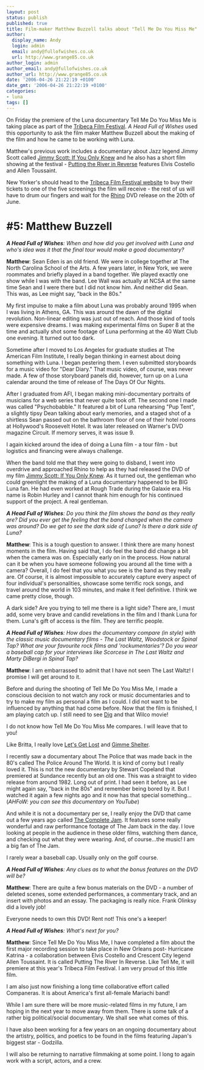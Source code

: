 ```yaml
---
layout: post
status: publish
published: true
title: Film-maker Matthew Buzzell talks about "Tell Me Do You Miss Me"
author:
  display_name: Andy
  login: admin
  email: andy@fullofwishes.co.uk
  url: http://www.grange85.co.uk
author_login: admin
author_email: andy@fullofwishes.co.uk
author_url: http://www.grange85.co.uk
date: '2006-04-26 21:22:19 +0100'
date_gmt: '2006-04-26 21:22:19 +0100'
categories:
- luna
tags: []
---
```

<div align="center"></div>
<p>On Friday the premiere of the Luna documentary <span class="removed_link" title="http://www.tribecafilmfestival.org/tixSYS/2006/filmguide/eventnote.php?EventNumber=2175">Tell Me Do You Miss Me</span> is taking place as part of the <a href="http://www.tribecafilmfestival.org">Tribeca Film Festival</a>. <em>A Head Full of Wishes</em> used this opportunity to ask the film maker Matthew Buzzell about the making of the film and how he came to be working with Luna.</p>
<p>Matthew's previous work includes a documentary about Jazz legend Jimmy Scott called <a href="http://www.amazon.com/exec/obidos/ASIN/B0006JMLL6/aheadfullofwi-20">Jimmy Scott: If You Only Knew</a> and he also has a short film showing at the festival - <a href="http://www.amazon.com/exec/obidos/ASIN/B000FBH476/aheadfullofwi-20">Putting the River in Reverse</a> features Elvis Costello and Allen Toussaint.</p>
<p>New Yorker's should head to the <a href="http://www.tribecafilmfestival.org">Tribeca Film Festival website</a> to buy their tickets to one of the five screenings the film will receive - the rest of us will have to drum our fingers and wait for the <a href="http://www.rhino.com">Rhino</a> DVD release on the 20th of June.</p>
<h1>#5: Matthew Buzzell</h1>
<p><em><strong>A Head Full of Wishes</strong>: When and how did you get involved with Luna and who's idea was it that the final tour would make a good documentary?</em></p>
<p><strong>Matthew</strong>: Sean Eden is an old friend.  We were in college together at The North Carolina School of the Arts. A few years later, in New York, we were roommates and briefly played in a band together.  We played exactly one show while I was with the band.  Lee Wall was actually at NCSA at the same time Sean and I were there but I did not know him.  And neither did Sean.  This was, as Lee might say, "back in the 80s."</p>
<p>My first impulse to make a film about Luna was probably around 1995 when I was living in Athens, GA.  This was around the dawn of the digital revolution.  Non-linear editing was just out of reach.  And those kind of tools were expensive dreams.  I was making experimental films on Super 8 at the time and actually shot some footage of Luna performing at the 40 Watt Club one evening.  It turned out too dark.</p>
<p>Sometime after I moved to Los Angeles for graduate studies at The American Film Institute, I really began thinking in earnest about doing something with Luna.  I began pestering them.  I even submitted storyboards for a music  video for "Dear Diary."  That music video, of course, was never made.  A few of those storyboard panels did, however, turn up on a Luna calendar around the time of release of The Days Of Our Nights.</p>
<p>After I graduated from AFI, I began making mini-documentary portraits of musicians for a web series that never quite took off.  The second one I made was called "Psychobabble."  It featured a bit of Luna rehearsing "Pup Tent", a slightly tipsy Dean talking about early memories, and a staged shot of a shirtless Sean passed out on the bathroom floor of one of their hotel rooms at Hollywood's Roosevelt Hotel.  It was later released on Warner's DVD magazine Circuit.  If memory serves, it was issue 9.</p>
<p>I again kicked around the idea of doing a Luna film - a tour film - but logistics and financing were always challenge.</p>
<p>When the band told me that they were going to disband, I went into overdrive and approached Rhino to help as they had released the DVD of my film <a href="http://www.amazon.com/exec/obidos/ASIN/B0006JMLL6/aheadfullofwi-20">Jimmy Scott: If You Only Knew</a>.  As it turned out, the gentleman who could greenlight the making of a Luna documentary happened to be BIG Luna fan.  He had even worked at Rough Trade during the Galaxie era.  His name is Robin Hurley and I cannot thank him enough for his continued support of the project. A real gentleman.</p>
<p><em><strong>A Head Full of Wishes</strong>: Do you think the film shows the band as they really are? Did you ever get the feeling that the band changed when the camera was around? Do we get to see the dark side of Luna? Is there a dark side of Luna?</em></p>
<p><strong>Matthew</strong>: This is a tough question to answer.  I think there are many honest moments in the film.  Having said that, I do feel the band did change a bit when the camera was on.  Especially early on in the process.  How natural can it be when you have someone following you around all the time with a camera? Overall, I do feel that you what you see is the band as they really are.  Of course, it is almost impossible to accurately capture every aspect of four individual's personalities, showcase some terrific rock songs, and travel around the world in 103 minutes, and make it feel definitive.  I think we came pretty close, though.</p>
<p>A dark side?  Are you trying to tell me there is a light side? There are, I must add, some very brave and candid revelations in the film and I thank Luna for them. Luna's gift of access is the film. They are terrific people.</p>
<p><em><strong>A Head Full of Wishes</strong>: How does the documentary compare (in style) with the classic music documentary films - The Last Waltz, Woodstock or Spinal Tap? What are your favourite rock films and 'rockumentaries'? Do you wear a baseball cap for your interviews like Scorcese in The Last Waltz and Marty DiBergi in Spinal Tap?</em></p>
<p><strong>Matthew</strong>: I am embarrassed to admit that I have not seen The Last Waltz!  I promise I will get around to it.</p>
<p>Before and during the shooting of Tell Me Do You Miss Me, I made a conscious decision to not watch any rock or music documentaries and to try to make my film as personal a film as I could.  I did not want to be influenced by anything that had come before.  Now that the film is finished, I am playing catch up.  I still need to see <a href="http://www.amazon.com/exec/obidos/ASIN/B0007IO740/aheadfullofwi-20">Dig</a> and that Wilco movie!</p>
<p>I do not know how Tell Me Do You Miss Me compares.  I will leave that to you!</p>
<p>Like Britta, I really love <a href="http://en.wikipedia.org/wiki/Let%27s_Get_Lost_%28film%29">Let's Get Lost</a> and <a href="http://www.amazon.com/exec/obidos/ASIN/B00004YZFR/aheadfullofwi-20">Gimme Shelter</a>.</p>
<p>I recently saw a documentary about The Police that was made back in the 80's called The Police Around The World.  It is kind of corny but I really loved it.  This is not the new documentary by Stewart Copeland that premiered at Sundance recently but an old one.  This was a straight to video release from around 1982. Long out of print. I had seen it before, as Lee might again say, "back in the 80s" and remember being bored by it. But I watched it again a few nights ago and it now has that special something...(<em>AHFoW: you can see <span class="removed_link" title="http://www.youtube.com/watch?v=JRQRlHXVTCU">this documentary on YouTube</span></em>)</p>
<p>And while it is not a documentary per se, I really enjoy the DVD that came out a few years ago called <a href="http://www.amazon.com/exec/obidos/ASIN/B00007CVRE/aheadfullofwi-20">The Complete Jam</a>.  It features some really wonderful and raw performance footage of The Jam back in the day.  I love looking at people in the audience in these older films, watching them dance, and checking out what they were wearing.  And, of course...the music!  I am a big fan of The Jam.</p>
<p>I rarely wear a baseball cap.  Usually only on the golf course.</p>
<p><em><strong>A Head Full of Wishes</strong>: Any clues as to what the bonus features on the DVD will be?</em></p>
<p><strong>Matthew</strong>: There are quite a few bonus materials on the DVD - a number of deleted scenes, some extended performances, a commentary track, and an insert with photos and an essay.  The packaging is really nice.  Frank Olinksy did a lovely job!</p>
<p>Everyone needs to own this DVD! Rent not! This one's a keeper!</p>
<p><em><strong>A Head Full of Wishes</strong>: What's next for you?</em></p>
<p><strong>Matthew</strong>: Since Tell Me Do You Miss Me, I have completed a film about the first major recording session to take place in New Orleans post- Hurricane Katrina - a collaboration between Elvis Costello and Crescent City legend Allen Toussaint.  It is called Putting The River In Reverse.  Like Tell Me, it will premiere at this year's Tribeca Film Festival.  I am very proud of this little film.</p>
<p>I am also just now finishing a long time collaborative effort called Companeras.  It is about America's first all-female Mariachi band!</p>
<p>While I am sure there will be more music-related films in my future, I am hoping in the next year to move away from them.  There is some talk of a rather big political/social documentary.  We shall see what comes of this.</p>
<p>I have also been working for a few years on an ongoing documentary about the artistry, politics, and poetics to be found in the films featuring Japan's biggest star - Godzilla.</p>
<p>I will also be returning to narrative filmmaking at some point.  I long to again work with a script, actors, and a crew.</p>
